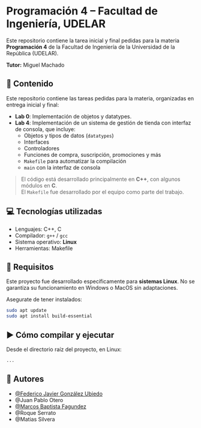 # Programación 4 – Facultad de Ingeniería, UDELAR

Este repositorio contiene la tarea inicial y final pedidas para la materia **Programación 4** de la Facultad de Ingeniería de la Universidad de la República (UDELAR).

**Tutor:** Miguel Machado

## 📂 Contenido

Este repositorio contiene las tareas pedidas para la materia, organizadas en entrega inicial y final:

- **Lab 0**: Implementación de objetos y datatypes.
- **Lab 4**: Implementación de un sistema de gestión de tienda con interfaz de consola, que incluye:
  - Objetos y tipos de datos (`datatypes`)
  - Interfaces
  - Controladores
  - Funciones de compra, suscripción, promociones y más
  - `Makefile` para automatizar la compilación
  - `main` con la interfaz de consola

> El código está desarrollado principalmente en **C++**, con algunos módulos en **C**.  
> El `Makefile` fue desarrollado por el equipo como parte del trabajo.

## 💻 Tecnologías utilizadas

- Lenguajes: C++, C
- Compilador: `g++` / `gcc`
- Sistema operativo: **Linux**
- Herramientas: Makefile

## 🐧 Requisitos

Este proyecto fue desarrollado específicamente para **sistemas Linux**. No se garantiza su funcionamiento en Windows o MacOS sin adaptaciones.

Asegurate de tener instalados:

```bash
sudo apt update
sudo apt install build-essential
```

## ▶️ Cómo compilar y ejecutar

Desde el directorio raíz del proyecto, en Linux:

```bash
...
```

## 👤 Autores

- [@Federico Javier González Ubiedo](https://github.com/Ubiedo)
- @Juan Pablo Otero
- [@Marcos Baptista Fagundez](https://github.com/Colorcito)
- @Roque Serrato
- @Matias Silvera 

